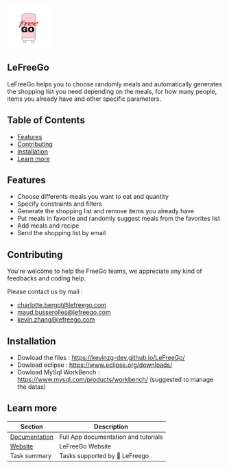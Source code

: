 ![My Image](images/GO_1_20.png) 
## LeFreeGo
LeFreeGo helps you to choose randomly meals and automatically generates the shopping list you need depending on the meals, for how many people, items you already have and other specific parameters.

## Table of Contents
- [Features](#features)
- [Contributing](#contributing)
- [Installation](#installation)
- [Learn more](#learn-more)
 
## Features 
- Choose differents meals you want to eat and quantity
- Specify constraints and filters
- Generate the shopping list and remove items you already have
- Put meals in favorite and randomly suggest meals from the favorites list
- Add meals and recipe
- Send the shopping list by email

## Contributing
You're welcome to help the FreeGo teams, we appreciate any kind of feedbacks and coding help. 

Please contact us by mail : 
* charlotte.bergot@lefreego.com
* maud.busserolles@lefreego.com
* kevin.zhang@lefreego.com

## Installation
* Dowload the files : https://kevinzg-dev.github.io/LeFreeGo/
* Dowload eclipse : https://www.eclipse.org/downloads/
* Dowload MySql WorkBench : https://www.mysql.com/products/workbench/ (suggested to manage the datas)

## Learn more

| Section | Description |
|-|-|
| [Documentation](https://lefreego.readthedocs.io/en/latest/) | Full App documentation and tutorials |
| [Website](https://kevinzg-dev.github.io/LeFreeGo/) | LeFreeGo Website |
| Task summary | Tasks supported by 🤗 LeFreego |


